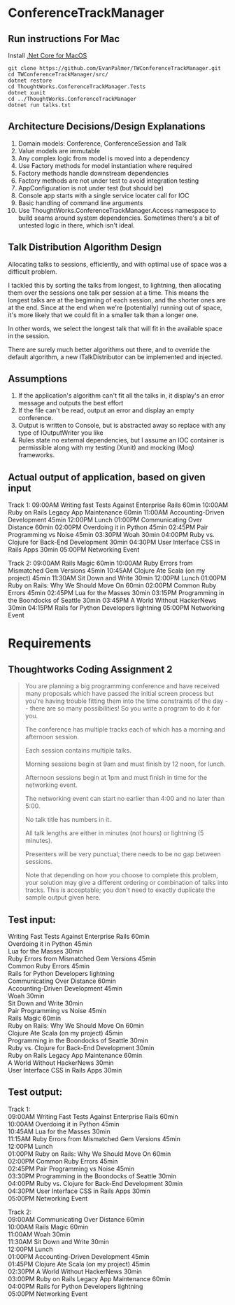 # ConferenceTrackManager

## Run instructions For Mac

Install [.Net Core for MacOS](https://www.microsoft.com/net/core#macos)

``` 
git clone https://github.com/EvanPalmer/TWConferenceTrackManager.git
cd TWConferenceTrackManager/src/
dotnet restore
cd ThoughtWorks.ConferenceTrackManager.Tests
dotnet xunit
cd ../ThoughtWorks.ConferenceTrackManager
dotnet run talks.txt
```

## Architecture Decisions/Design Explanations
1. Domain models: Conference, ConferenceSession and Talk
2. Value models are immutable
3. Any complex logic from model is moved into a dependency
3. Use Factory methods for model instantiation where required
4. Factory methods handle downstream dependencies
5. Factory methods are not under test to avoid integration testing
6. AppConfiguration is not under test (but should be)
7. Console app starts with a single service locater call for IOC
8. Basic handling of command line arguments
9. Use ThoughtWorks.ConferenceTrackManager.Access namespace to build seams around system dependencies. Sometimes there's a bit of untested logic in there, which isn't ideal.

## Talk Distribution Algorithm Design
Allocating talks to sessions, efficiently, and with optimal use of space was a difficult problem.

I tackled this by sorting the talks from longest, to lightning, then allocating them over the sessions one talk per session at a time. This means the longest 
talks are at the beginning of each session, and the shorter ones are at the end. Since at the end when we're (potentially) running out of space, it's more
likely that we could fit in a smaller talk than a longer one.

In other words, we select the longest talk that will fit in the available space in the session.

There are surely much better algorithms out there, and to override the default algorithm, a new ITalkDistributor can be implemented and injected.

## Assumptions
1. If the application's algorithm can't fit all the talks in, it display's an error message and outputs the best effort
2. If the file can't be read, output an error and display an empty conference.
3. Output is written to Console, but is abstracted away so replace with any type of IOutputWriter you like
4. Rules state no external dependencies, but I assume an IOC container is permissible along with my testing (Xunit) and mocking (Moq) frameworks.

## Actual output of application, based on given input
Track 1:
09:00AM Writing fast Tests Against Enterprise Rails 60min
10:00AM Ruby on Rails Legacy App Maintenance 60min
11:00AM Accounting-Driven Development 45min
12:00PM Lunch
01:00PM Communicating Over Distance 60min
02:00PM Overdoing it in Python 45min
02:45PM Pair Programming vs Noise 45min
03:30PM Woah 30min
04:00PM Ruby vs. Clojure for Back-End Development 30min
04:30PM User Interface CSS in Rails Apps 30min
05:00PM Networking Event

Track 2:
09:00AM Rails Magic 60min
10:00AM Ruby Errors from Mismatched Gem Versions 45min
10:45AM Clojure Ate Scala (on my project) 45min
11:30AM Sit Down and Write 30min
12:00PM Lunch
01:00PM Ruby on Rails: Why We Should Move On 60min
02:00PM Common Ruby Errors 45min
02:45PM Lua for the Masses 30min
03:15PM Programming in the Boondocks of Seattle 30min
03:45PM A World Without HackerNews 30min
04:15PM Rails for Python Developers lightning
05:00PM Networking Event

# Requirements

## Thoughtworks Coding Assignment 2

> You are planning a big programming conference and have received many proposals which have passed the initial screen process but you're having trouble fitting them into the time constraints of the day -- there are so many possibilities! So you write a program to do it for you.
> 
> The conference has multiple tracks each of which has a morning and afternoon session.
> 
> Each session contains multiple talks.
> 
> Morning sessions begin at 9am and must finish by 12 noon, for lunch.
> 
> Afternoon sessions begin at 1pm and must finish in time for the networking event.
> 
> The networking event can start no earlier than 4:00 and no later than 5:00.
> 
> No talk title has numbers in it.
> 
> All talk lengths are either in minutes (not hours) or lightning (5 minutes).
> 
> Presenters will be very punctual; there needs to be no gap between sessions.
>  
> Note that depending on how you choose to complete this problem, your solution may give a different ordering or combination of talks into tracks. This is acceptable; you don't need to exactly duplicate the sample output given here.

## Test input:

Writing Fast Tests Against Enterprise Rails 60min  
Overdoing it in Python 45min  
Lua for the Masses 30min  
Ruby Errors from Mismatched Gem Versions 45min  
Common Ruby Errors 45min  
Rails for Python Developers lightning  
Communicating Over Distance 60min  
Accounting-Driven Development 45min  
Woah 30min  
Sit Down and Write 30min  
Pair Programming vs Noise 45min  
Rails Magic 60min  
Ruby on Rails: Why We Should Move On 60min  
Clojure Ate Scala (on my project) 45min  
Programming in the Boondocks of Seattle 30min  
Ruby vs. Clojure for Back-End Development 30min  
Ruby on Rails Legacy App Maintenance 60min  
A World Without HackerNews 30min  
User Interface CSS in Rails Apps 30min  
 
## Test output: 
Track 1:  
09:00AM Writing Fast Tests Against Enterprise Rails 60min  
10:00AM Overdoing it in Python 45min  
10:45AM Lua for the Masses 30min  
11:15AM Ruby Errors from Mismatched Gem Versions 45min  
12:00PM Lunch  
01:00PM Ruby on Rails: Why We Should Move On 60min  
02:00PM Common Ruby Errors 45min  
02:45PM Pair Programming vs Noise 45min  
03:30PM Programming in the Boondocks of Seattle 30min  
04:00PM Ruby vs. Clojure for Back-End Development 30min  
04:30PM User Interface CSS in Rails Apps 30min  
05:00PM Networking Event  
 
Track 2:  
09:00AM Communicating Over Distance 60min  
10:00AM Rails Magic 60min  
11:00AM Woah 30min  
11:30AM Sit Down and Write 30min  
12:00PM Lunch  
01:00PM Accounting-Driven Development 45min  
01:45PM Clojure Ate Scala (on my project) 45min  
02:30PM A World Without HackerNews 30min  
03:00PM Ruby on Rails Legacy App Maintenance 60min  
04:00PM Rails for Python Developers lightning  
05:00PM Networking Event  


